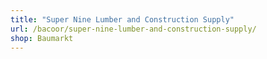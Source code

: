 ```yaml
---
title: "Super Nine Lumber and Construction Supply"
url: /bacoor/super-nine-lumber-and-construction-supply/
shop: Baumarkt
---
```

